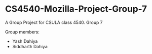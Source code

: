 # CS4540-Mozilla-Project-Group-7
A Group Project for CSULA class 4540. Group 7

Group members:
- Yash Dahiya
- Siddharth Dahiya
